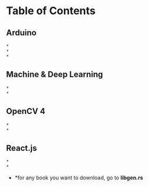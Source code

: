 # Table of Contents

## Arduino
    *
    *
    *

## Machine & Deep Learning
    *
    *

## OpenCV 4
    *
    *

## React.js
    *
    *
    
* *for any book you want to download, go to **libgen.rs**